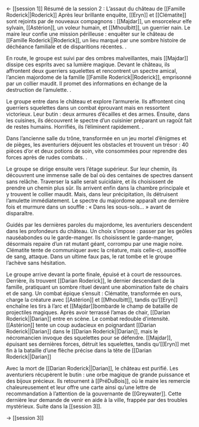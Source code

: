 <- [[session 1]]
Résumé de la session 2 : L’assaut du château de [[Famille Roderick||Roderick]]
Après leur brillante enquête, [[Eryn]] et [[Clématite]] sont rejoints par de nouveaux compagnons : [[Majdar]], un ensorceleur elfe sylvain, [[Astérion]], un voleur humain, et [[Mhoulbitt]], un guerrier nain. Le maire leur confie une mission périlleuse : enquêter sur le château de [[Famille Roderick||Roderick]], un lieu marqué par une sombre histoire de déchéance familiale et de disparitions récentes. .

En route, le groupe est suivi par des ombres malveillantes, mais [[Majdar]] dissipe ces esprits avec sa lumière magique. Devant le château, ils affrontent deux guerriers squelettes et rencontrent un spectre amical, l’ancien majordome de la famille [[Famille Roderick||Roderick]], emprisonné par un collier maudit. Il promet des informations en échange de la destruction de l’amulette. .

Le groupe entre dans le château et explore l’armurerie. Ils affrontent cinq guerriers squelettes dans un combat éprouvant mais en ressortent victorieux. Leur butin : deux armures d’écailles et des armes. Ensuite, dans les cuisines, ils découvrent le spectre d’un cuisinier préparant un ragoût fait de restes humains. Horrifiés, ils l’éliminent rapidement. .

Dans l’ancienne salle du trône, transformée en un jeu mortel d’énigmes et de pièges, les aventuriers déjouent les obstacles et trouvent un trésor : 40 pièces d’or et deux potions de soin, vite consommées pour reprendre des forces après de rudes combats. .

Le groupe se dirige ensuite vers l’étage supérieur. Sur leur chemin, ils découvrent une immense salle de bal où des centaines de spectres dansent sans relâche. Traverser la salle serait suicidaire, et ils choisissent de prendre un chemin plus sûr. Ils arrivent enfin dans la chambre principale et y trouvent le collier maudit. Mais, dans leur précipitation, ils détruisent l’amulette immédiatement. Le spectre du majordome apparaît une dernière fois et murmure dans un souffle : « Dans les sous-sols... » avant de disparaître. 

Guidés par les dernières paroles du majordome, les aventuriers descendent dans les profondeurs du château. Un choix s’impose : passer par les geôles nauséabondes ou le garde-manger. Ils choisissent le garde-manger, désormais repaire d’un rat mutant géant, corrompu par une magie noire. Clématite tente de communiquer avec la créature, mais celle-ci, assoiffée de sang, attaque. Dans un ultime faux pas, le rat tombe et le groupe l’achève sans hésitation. 

Le groupe arrive devant la porte finale, épuisé et à court de ressources. Derrière, ils trouvent [[Darian Roderick]], le dernier descendant de la famille, pratiquant un sombre rituel devant une abomination faite de chairs et de sang. Un combat épique s’ensuit : Clématite, transformée en ours, charge la créature avec [[Astérion]] et [[Mhoulbitt]], tandis qu’[[Eryn]] enchaîne les tirs à l’arc et [[Majdar]]bombarde le champ de bataille de projectiles magiques. Après avoir terrassé l’amas de chair, [[Darian Roderick||Darian]] entre en scène. Le combat redouble d’intensité. [[Astérion]] tente un coup audacieux en poignardant [[Darian Roderick||Darian]] dans le [[Darian Roderick||Darian]], mais le nécromancien invoque des squelettes pour se défendre. [[Majdar]], épuisant ses dernières forces, détruit les squelettes, tandis qu’[[Eryn]] met fin à la bataille d’une flèche précise dans la tête de [[Darian Roderick||Darian]]

Avec la mort de [[Darian Roderick||Darian]], le château est purifié. Les aventuriers récupèrent le butin : une orbe magique de grande puissance et des bijoux précieux. Ils retournent à [[PréDuBois]], où le maire les remercie chaleureusement et leur offre une carte ainsi qu’une lettre de recommandation à l’attention de la gouvernante de [[Greywater]]. Cette dernière leur demande de venir en aide à la ville, frappée par des troubles mystérieux. 
Suite dans la [[session 3]].

-> [[session 3]]